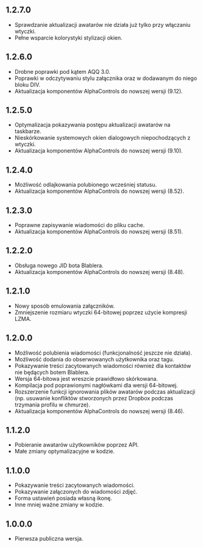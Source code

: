1.2.7.0
-----
* Sprawdzanie aktualizacji awatarów nie działa już tylko przy włączaniu wtyczki.
* Pełne wsparcie kolorystyki stylizacji okien.

1.2.6.0
-----
* Drobne poprawki pod kątem AQQ 3.0.
* Poprawki w odczytywaniu stylu załącznika oraz w dodawanym do niego bloku DIV.
* Aktualizacja komponentów AlphaControls do nowszej wersji (9.12).

1.2.5.0
-----
* Optymalizacja pokazywania postępu aktualizacji awatarów na taskbarze.
* Nieskórkowanie systemowych okien dialogowych niepochodzących z wtyczki.
* Aktualizacja komponentów AlphaControls do nowszej wersji (9.10).

1.2.4.0
-----
* Możliwość odlajkowania polubionego wcześniej statusu.
* Aktualizacja komponentów AlphaControls do nowszej wersji (8.52).

1.2.3.0
-----
* Poprawne zapisywanie wiadomości do pliku cache.
* Aktualizacja komponentów AlphaControls do nowszej wersji (8.51).

1.2.2.0
-----
* Obsługa nowego JID bota Blablera.
* Aktualizacja komponentów AlphaControls do nowszej wersji (8.48).

1.2.1.0
-----
* Nowy sposób emulowania załączników.
* Zmniejszenie rozmiaru wtyczki 64-bitowej poprzez użycie kompresji LZMA.

1.2.0.0
-----
* Możliwość polubienia wiadomości (funkcjonalność jeszcze nie działa).
* Możliwość dodania do obserwowanych użytkownika oraz tagu.
* Pokazywanie treści zacytowanych wiadomości również dla kontaktów nie będących botem Blablera.
* Wersja 64-bitowa jest wreszcie prawidłowo skórkowana.
* Kompilacja pod poprawionymi nagłówkami dla wersji 64-bitowej.
* Rozszerzenie funkcji ignorowania plików awatarów podczas aktualizacji (np. usuwanie konfliktów stworzonych przez Dropbox podczas trzymania profilu w chmurze).
* Aktualizacja komponentów AlphaControls do nowszej wersji (8.46).

1.1.2.0
-----
* Pobieranie awatarów użytkowników poprzez API.
* Małe zmiany optymalizacyjne w kodzie.

1.1.0.0
-----
* Pokazywanie treści zacytowanych wiadomości.
* Pokazywanie załączonych do wiadomości zdjęć.
* Forma ustawień posiada własną ikonę.
* Inne mniej ważne zmiany w kodzie.

1.0.0.0
-----
* Pierwsza publiczna wersja.